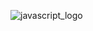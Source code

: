 ![javascript_logo](https://user-images.githubusercontent.com/117719759/218479364-45d23aed-c116-4757-9987-4f9fc1757a36.jpg)

